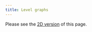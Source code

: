 ```yaml
---
title: Level graphs
---
```


Please see the [2D version](../../basics/level-graphs.md) of this page.